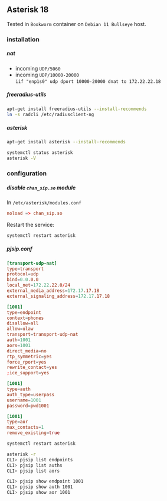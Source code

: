 ## Asterisk 18

Tested in `Bookworm` container on `Debian 11 Bullseye` host.

### installation

##### nat

- incoming `UDP/5060`
- incoming `UDP/10000-20000`
  \
  `iif "enp1s0" udp dport 10000-20000 dnat to 172.22.22.18`

##### freeradius-utils

```bash
apt-get install freeradius-utils --install-recommends
ln -s radcli /etc/radiusclient-ng
```

##### asterisk

```bash
apt-get install asterisk --install-recommends

systemctl status asterisk
asterisk -V
```

### configuration

##### disable `chan_sip.so` module

In `/etc/asterisk/modules.conf`

```conf
noload => chan_sip.so
```

Restart the service:

```bash
systemctl restart asterisk
```

##### pjsip.conf

```conf
[transport-udp-nat]
type=transport
protocol=udp
bind=0.0.0.0
local_net=172.22.22.0/24
external_media_address=172.17.17.18
external_signaling_address=172.17.17.18

[1001]
type=endpoint
context=phones
disallow=all
allow=ulaw
transport=transport-udp-nat
auth=1001
aors=1001
direct_media=no
rtp_symmetric=yes
force_rport=yes
rewrite_contact=yes
;ice_support=yes

[1001]
type=auth
auth_type=userpass
username=1001
password=pwd1001

[1001]
type=aor
max_contacts=1
remove_existing=true
```

```bash
systemctl restart asterisk

asterisk -r
CLI> pjsip list endpoints
CLI> pjsip list auths
CLI> pjsip list aors

CLI> pjsip show endpoint 1001
CLI> pjsip show auth 1001
CLI> pjsip show aor 1001
```
